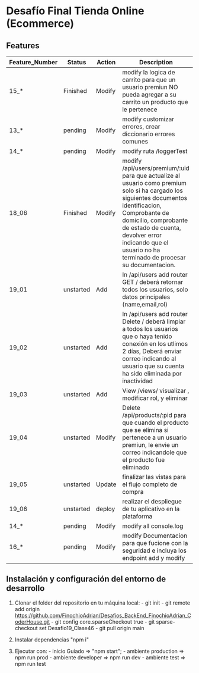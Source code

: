 # Desafío Final Tienda Online (Ecommerce)

## Features

|Feature_Number |  Status       | Action |  Description |
|---------------|---------------|--------|--------------|
| 15_*          |   Finished     | Modify |  modify la logica de carrito para que un usuario premiun NO pueda agregar a su carrito un producto que le pertenece|
| 13_*          |   pending     | Modify |  modify customizar errores, crear diccionario errores comunes|
| 14_*          |   pending     | Modify |  modify ruta /loggerTest|
| 18_06         |   Finished     | Modify |  modify /api/users/premium/:uid para que actualize al usuario como premium solo si ha cargado los siguientes documentos identificacion, Comprobante de domicilio, comprobante de estado de cuenta, devolver error indicando que el usuario no ha terminado de procesar su documentacion. |
|19_01          |   unstarted   | Add    |In /api/users add router GET / deberá retornar todos los usuarios, solo datos principales (name,email,rol)|
|19_02          |   unstarted   | Add    |In /api/users add router Delete / deberá limpiar a todos los usuarios que o haya tenido conexión en los utlimos 2 días, Deberá enviar correo indicando al usuario que su cuenta ha sido eliminada por inactividad|
|19_03          |   unstarted   | Add    | View /views/  visualizar , modificar rol, y eliminar|
|19_04          |   unstarted   | Modify | Delete /api/products/:pid para que cuando el producto que se elimina si pertenece a un usuario premiun, le envie un correo indicandole que el producto fue eliminado |
|19_05          |   unstarted   | Update | finalizar las vistas para el flujo completo de compra|
|19_06          |   unstarted   | deploy | realizar el despliegue de tu aplicativo en la plataforma|
| 14_*          |   pending     | Modify |  modify all console.log|
| 16_*          |   pending     | Modify |  modify Documentacion para que fucione con la seguridad e incluya los endpoint add y modify|

## Instalación y configuración del entorno de desarrollo

1. Clonar el folder del repositorio en tu máquina local:
        - git init
        - git remote add origin <https://github.com/FinochioAdrian/Desafios_BackEnd_FinochioAdrian_CoderHouse.git>
        - git config core.sparseCheckout true
        - git sparse-checkout set Desafio19_Clase46
        - git pull origin main

2. Instalar dependencias "npm i"

3. Ejecutar con:
        - inicio Guiado => "npm start";
        - ambiente production => npm run prod
        - ambiente developer => npm run dev
        - ambiente test => npm run test

